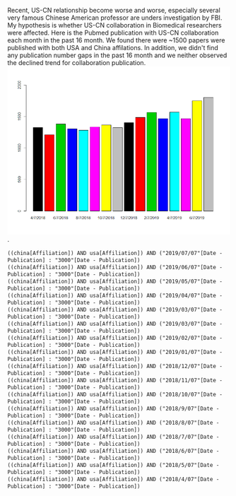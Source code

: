 Recent, US-CN relationship become worse and worse, especially several very famous Chinese American professor are unders investigation by FBI. My hypothesis is whether US-CN collaboration in Biomedical researchers were affected. Here is the Pubmed publication with US-CN collaboration each month in the past 16 month. We found there were ~1500 papers were published with both USA and China affilations. In addition, we didn't find any publication number gaps in the past 16 month and we neither observed the declined trend for collaboration publication.![pubmed](US_CN_Pubmed.png). 


```
((china[Affiliation]) AND usa[Affiliation]) AND ("2019/07/07"[Date - Publication] : "3000"[Date - Publication])
((china[Affiliation]) AND usa[Affiliation]) AND ("2019/06/07"[Date - Publication] : "3000"[Date - Publication])
((china[Affiliation]) AND usa[Affiliation]) AND ("2019/05/07"[Date - Publication] : "3000"[Date - Publication])
((china[Affiliation]) AND usa[Affiliation]) AND ("2019/04/07"[Date - Publication] : "3000"[Date - Publication])
((china[Affiliation]) AND usa[Affiliation]) AND ("2019/03/07"[Date - Publication] : "3000"[Date - Publication])
((china[Affiliation]) AND usa[Affiliation]) AND ("2019/03/07"[Date - Publication] : "3000"[Date - Publication])
((china[Affiliation]) AND usa[Affiliation]) AND ("2019/02/07"[Date - Publication] : "3000"[Date - Publication])
((china[Affiliation]) AND usa[Affiliation]) AND ("2019/01/07"[Date - Publication] : "3000"[Date - Publication])
((china[Affiliation]) AND usa[Affiliation]) AND ("2018/12/07"[Date - Publication] : "3000"[Date - Publication])
((china[Affiliation]) AND usa[Affiliation]) AND ("2018/11/07"[Date - Publication] : "3000"[Date - Publication])
((china[Affiliation]) AND usa[Affiliation]) AND ("2018/10/07"[Date - Publication] : "3000"[Date - Publication])
((china[Affiliation]) AND usa[Affiliation]) AND ("2018/9/07"[Date - Publication] : "3000"[Date - Publication])
((china[Affiliation]) AND usa[Affiliation]) AND ("2018/8/07"[Date - Publication] : "3000"[Date - Publication])
((china[Affiliation]) AND usa[Affiliation]) AND ("2018/7/07"[Date - Publication] : "3000"[Date - Publication])
((china[Affiliation]) AND usa[Affiliation]) AND ("2018/6/07"[Date - Publication] : "3000"[Date - Publication])
((china[Affiliation]) AND usa[Affiliation]) AND ("2018/5/07"[Date - Publication] : "3000"[Date - Publication])
((china[Affiliation]) AND usa[Affiliation]) AND ("2018/4/07"[Date - Publication] : "3000"[Date - Publication])
```

